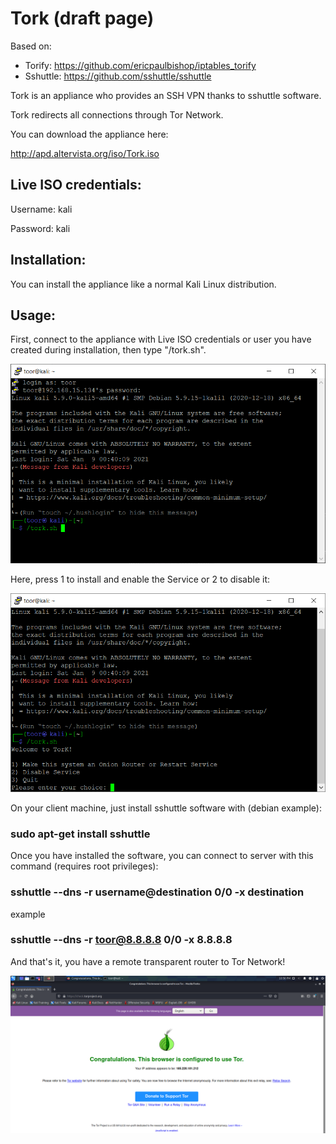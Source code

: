 # Tork (draft page)

Based on:

- Torify: https://github.com/ericpaulbishop/iptables_torify
- Sshuttle: https://github.com/sshuttle/sshuttle

Tork is an appliance who provides an SSH VPN thanks to sshuttle software.

Tork redirects all connections through Tor Network.

You can download the appliance here:

http://apd.altervista.org/iso/Tork.iso

## Live ISO credentials:

Username: kali

Password: kali

## Installation:

You can install the appliance like a normal Kali Linux distribution.

## Usage:

First, connect to the appliance with Live ISO credentials or user you have created during installation, then type "/tork.sh".

![connect](https://github.com/randomtable/ToorLink/blob/main/img/img-1.png)

Here, press 1 to install and enable the Service or 2 to disable it:

![script](https://github.com/randomtable/ToorLink/blob/main/img/img-2.png)

On your client machine, just install sshuttle software with (debian example):

### sudo apt-get install sshuttle

Once you have installed the software, you can connect to server with this command (requires root privileges):

### sshuttle --dns -r username@destination 0/0 -x destination

example

### sshuttle --dns -r toor@8.8.8.8 0/0 -x 8.8.8.8

And that's it, you have a remote transparent router to Tor Network!

![tor](https://github.com/randomtable/ToorLink/blob/main/img/img-3.PNG)
